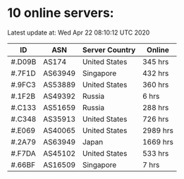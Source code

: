 # 10 online servers:

Latest update at: Wed Apr 22 08:10:12 UTC 2020

| ID | ASN | Server Country | Online |
| -- | --- | -------------- | ------ |
| #.D09B | AS174 | United States | 345 hrs |
| #.7F1D | AS63949 | Singapore | 432 hrs |
| #.9FC3 | AS53889 | United States | 360 hrs |
| #.1F2B | AS49392 | Russia | 6 hrs |
| #.C133 | AS51659 | Russia | 288 hrs |
| #.C348 | AS35913 | United States | 726 hrs |
| #.E069 | AS40065 | United States | 2989 hrs |
| #.2A79 | AS63949 | Japan | 1669 hrs |
| #.F7DA | AS45102 | United States | 533 hrs |
| #.66BF | AS16509 | Singapore | 7 hrs |

